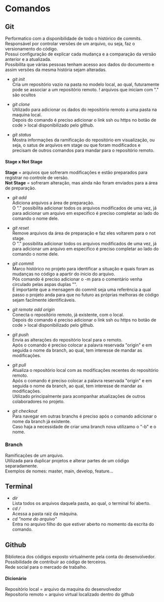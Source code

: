 # Comandos

## Git 
Performatico com a disponibilidade de todo o histórico de commits.  
Responsável por controlar versões de um arquivo, ou seja, faz o versionamento do código.  
Possui configuração de explicar cada mudança e a comparação da versão anterior e a atualizada.  
Possibilita que várias pessoas tenham acesso aos dados do documento e assim versões da mesma história sejam alteradas.

 - *git init*  
 Cria um repositório vazio na pasta no modelo local, ao qual, futuramente pode se associar a um repositório remoto.
 ! arquivos que iniciam com "." são ocultos
 
 - *git clone*  
 Utilizado para adicionar os dados do repositório remoto a uma pasta na maquina local.  
 Depois do comando é preciso adicionar o link ssh ou https no botão de code > local disponibilizado pelo github.
 
 - *git status*  
 Mostra informações da ramificação do repositório em visualização, ou seja, o satus de arquivos em stage ou que foram modificados e precisam de outros comandos para mandar para o repositório remoto.
 
 #### Stage x Not Stage  
 **Stage** = arquivos que sofreram modificações e estão preparados para registrar no controle de versão.  
 **Not Stage** = sofreram alteração, mas ainda não foram enviados para a área de preparação.
 
 - *git add*  
 Adiciona arquivos a área de preparação.  
 O "." possibilita adicionar todos os arquivos modificados de uma vez, já para adicionar um arquivo em especifico é preciso completar ao lado do comando o nome dele.
 
 - *git reset*  
 Remove arquivos da área de preparação e faz eles voltarem para o not stage.  
 O "." possibilita adicionar todos os arquivos modificados de uma vez, já para adicionar um arquivo em especifico é preciso completar ao lado do comando o nome dele.  
 
 - *git commit*  
 Marco histórico no projeto para identificar a situação e quais foram as mudanças no código a apartir do ínicio do arquivo.  
 Pós comando é preciso adicionar o -m para o comentário venha circulado pelas aspas duplas "".  
 É importante que a mensagem do commit seja uma referência a qual passo o projeto anda para que no futuro as próprias melhoras de código sejam facilmente identificáveis.
 
 - *git remote add origin*  
 Conecta o repositório remoto, já existente, com o local.  
 Depois do comando é preciso adicionar o link ssh ou https no botão de code > local disponibilizado pelo github.
 
 - *git push*  
 Envia as alterações do repositório local para o remoto.  
 Após o comando é preciso colocar a palavra reservada "origin" e em seguida o nome da branch, ao qual, tem interesse de mandar as modificações.
 
 - *git pull*  
 Atualiza o repositório local com as modificações recentes do repositório remoto.  
 Após o comando é preciso colocar a palavra reservada "origin" e em seguida o nome da branch, ao qual, tem interesse de mandar as modificações.  
 Utilizado principalmente para acompanhar atualizações de outros colaboradores no projeto.
 
 - *git checkout*  
 Para navegar em outras branchs é preciso após o comando adicionar o nome da branch já existente.  
 Caso haja a necessidade de criar uma branch nova utilizamo o "-b" e o nome.

### Branch
Ramificações de um arquivo.  
Utilizada para duplicar projetos e alterar partes de um código separadamente.  
Exemplos de nomes: master, main, develop, feature...

## Terminal
 - *dir*  
Lista todos os arquivos daquela pasta, ao qual, o terminal foi aberto.
- *cd /*  
Acessa a pasta raiz da máquina.
- *cd "nome do arquivo"*  
Entra no arquivo filho do que estiver aberto no momento da escrita do comando.

## Github
Biblioteca dos códigos exposto virtualmente pela conta do desenvolvedor.  
Possibilidade de contribuir ao código de terceiros.  
Rede social para o mercado de trabalho.

#### Dicionário

Repositório local = arquivo da maquina do desenvolvedor  
Reposítorio remoto = arquivo virtual localizado dentro do github
